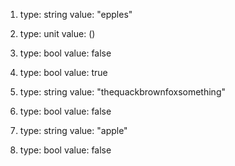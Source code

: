 1. type: string
value: "epples"

2. type: unit
value: ()

3. type: bool
value: false

4. type: bool
value: true

5. type: string
value: "thequackbrownfoxsomething"

6. type: bool
value: false

7. type: string
value: "apple"

8. type: bool
value: false
